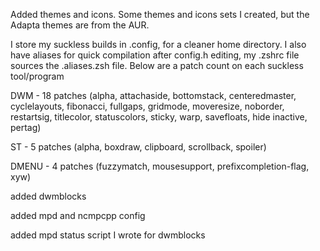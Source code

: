 Added themes and icons. Some themes and icons sets I created, but the Adapta themes are from the AUR.

I store my suckless builds in .config, for a cleaner home directory.
I also have aliases for quick compilation after config.h editing, my .zshrc file sources the .aliases.zsh file. Below are a patch count on each suckless tool/program

DWM - 18 patches (alpha, attachaside, bottomstack, centeredmaster, cyclelayouts, fibonacci, fullgaps, gridmode, moveresize, noborder, restartsig, titlecolor, statuscolors, sticky, warp, savefloats, hide inactive, pertag) 

ST - 5 patches (alpha, boxdraw, clipboard, scrollback, spoiler)

DMENU - 4 patches (fuzzymatch, mousesupport, prefixcompletion-flag, xyw)

added dwmblocks

added mpd and ncmpcpp config

added mpd status script I wrote for dwmblocks
